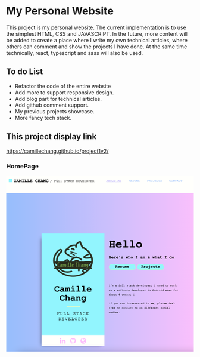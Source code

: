 # My Personal Website
This project is my personal website.  The current implementation is to use the simplest HTML, CSS and JAVASCRIPT. In the future, more content will be added to create a place where I write my own technical articles, where others can comment and show the projects I have done. At the same time technically, react, typescript and sass will also be used.



## To do List
- Refactor the code of the entire website
- Add more to support responsive design.
- Add blog part for technical articles.
- Add github comment support.
- My previous projects showcase.
- More fancy tech stack.

## This project display link


https://camillechang.github.io/project1v2/


### HomePage

![alt text](https://github.com/camillechang/project1v2/blob/main/images/website%20screenshot.png)

